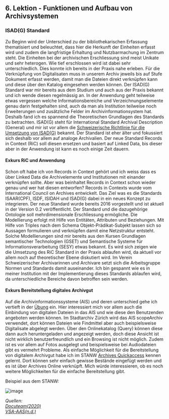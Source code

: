 ## 6. Lektion - Funktionen und Aufbau von Archivsystemen
### ISAD(G) Standard
Zu Beginn wird der Unterschied zu der bibliothekarischen Erfassung thematisiert und beleuchtet, dass hier die Herkunft der Einheiten erfasst wird und zudem die langfristige Erhaltung und Nutzbarmachung im Zentrum steht. Die Einheiten bei der archivischen Erschliessung sind meist Unikate und sehr heterogen. Wie tief erschlossen wird ist dabei sehr unterschiedlich. Dies konnte ich bereits in der Praxis nahe erleben. Für die Verknüpfung von Digitalisaten muss in unserem Archiv jeweils bis auf Stufe Dokument erfasst werden, damit man die Dateien direkt verknüpfen kann und diese über den Katalog eingesehen werden können.
Der ISAD(G) Standard war mir bereits aus dem Studium und auch aus der Praxis bekannt und ich wende diesen regelmässig an. In der Anwendung geht teilweise etwas vergessen welche Informationsbereiche und Verzeichnungselemente genau darin festgehalten sind, auch da man als Institution teilweise noch Erweiterungen und zusätzliche Felder im Archivinformationsystem hat. Deshalb fand ich es spannend die Theoretischen Grundlagen des Standards zu betrachten.
ISAD(G) steht für International Standard Archival Description (General) und mir ist vor allem die [Schweizerische Richtlinie für die Umsetzung von ISAD(G)](https://vsa-aas.ch/wp-content/uploads/2022/05/Richtlinien_ISAD_G_VSA_d.pdf) bekannt. 
Der Standard ist eher älter und fokussiert sich deshalb vor allem auf analoge Archivalien. Der neue Standard Records in Context (RiC) soll diesen ersetzen und basiert auf Linked Data, bis dieser aber in der Anwendung ist kann es noch einige Zeit dauern.  

#### Exkurs RiC und Anwendung
Schon oft habe ich von Records in Context gehört und ich weiss dass es über Linked Data die Archivelemente und Institutionen mit einander verknüpfen sollte. Aber was beinhaltet Records in Context schon wieder genau und wer hat diesen entworfen?
Records in Contexts wurde vom International Council on Archives entwickelt. Das Ziel was es die Standards ISAAR(CPF), ISDF, ISIDAH und ISAD(G) dabei in ein neues Konzept zu integrieren. Der neue Standard wurde bereits 2016 vorgestellt und ist aktuell in der Version 0.2 veröffentlicht. Der Standard und die dazugehörige Ontologie soll mehrdimensionale Erschliessung ermögliche. Die Modellierung erfolgt mit Hilfe von Entitäten, Attributen und Beziehungen. Mit Hilfe von Triples nach dem Schema Objekt-Prädikat-Subjekt lassen sich so Aussagen formulieren und verknüpfen damit eine Netzstruktur entsteht. Solche Modellierungen sind mir bereits aus den Kursen Grundlagen semantischer Technologien (GSET) und Semantische Systeme für Informationsverarbeitung (SESY) etwas bekannt. Es wird sich zeigen wie die Umsetzung des RiC Standard in der Praxis ablaufen wird, da aktuell vor allem noch auf theoretischer Ebene diskutiert wird. Im Verein Schweizerischer Archivarinnen und Archivare setzt sich die Arbeitsgruppe Normen und Standards damit auseinander. Ich bin gespannt wie es in meiner Institution mit der Implementierung dieses Standards ablaufen wird, da unterschiedliche Bereiche davon betroffen sein werden. 

#### Exkurs Bereitstellung digitales Archivgut
Auf die Archivinformationssysteme (AIS) und deren unterschied gehe ich vertieft in der [Übung](6.Uebung.md) ein. Hier interessiert mich vor allem auch die Einbindung von digitalen Dateien in das AIS und wie diese den Benutzenden angeboten werden können. Im Stadtarchiv Zürich wird das AIS scopeArchiv verwendet, dort können Dateien wie Findmittel aber auch beispielsweise Digitalisate abgelegt werden. Über den Onlinekatalog (Query) können diese dann auch heruntergeladen und angezeigt werden, doch diese Ansicht ist nicht wirklich benutzerfreundlich und ein Browsing ist nicht möglich. Zudem ist es vor allem auf Fotos ausgelegt und beispielsweise bei Audiodateien gibt es vermehrt Probleme.
Als einfache Möglichkeit für die Bereitstellung von digitalem Archivgut habe ich im STANW [Archives Quickaccess]( https://www.archives-quickaccess.ch/) kennen gelernt. Dort können sehr einfach gewisse Bestände eingefügt werden und es ist über Archives Online verknüpft. Mich würde interessieren, ob es noch weitere Möglichkeiten für die einfache Bereitstellung gibt.  

Beispiel aus dem STANW:

![image](https://github.com/blaettmartin/Lerntagebuch_BAIN/assets/90840517/33dfe1aa-d8b9-453b-99f8-ff956cd37023)


_Quellen:_  
_[Docuteam(2020)](https://wiki.docuteam.ch/lib/exe/fetch.php?media=docuteam:praes_vsa-ric_20200701_wildi.pdf)_  
_[VSA-AAS(n.d.)](https://vsa-aas.ch/ressourcen/normen-und-standards/records-in-contexts/)_  
